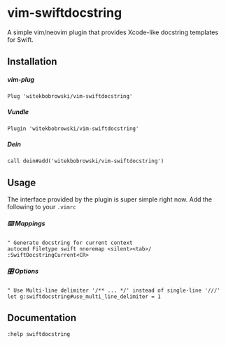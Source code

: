 # vim-swiftdocstring

A simple vim/neovim plugin that provides Xcode-like docstring templates for Swift.

## Installation

##### vim-plug
```
Plug 'witekbobrowski/vim-swiftdocstring'
```

##### Vundle 
```
Plugin 'witekbobrowski/vim-swiftdocstring'
```

##### Dein
```
call dein#add('witekbobrowski/vim-swiftdocstring')
```

## Usage
The interface provided by the plugin is super simple right now. Add the following
to your `.vimrc`

##### ⌨️ Mappings
```
" Generate docstring for current context
autocmd Filetype swift nnoremap <silent><tab>/ :SwiftDocstringCurrent<CR>
```

##### 🎛 Options
```
" Use Multi-line delimiter '/** ... */' instead of single-line '///'
let g:swiftdocstring#use_multi_line_delimiter = 1
```

## Documentation

```
:help swiftdocstring
```
